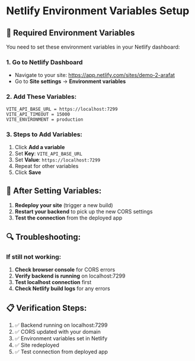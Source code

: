 # Netlify Environment Variables Setup

## 🔧 **Required Environment Variables**

You need to set these environment variables in your Netlify dashboard:

### 1. Go to Netlify Dashboard
- Navigate to your site: https://app.netlify.com/sites/demo-2-arafat
- Go to **Site settings** → **Environment variables**

### 2. Add These Variables:

```
VITE_API_BASE_URL = https://localhost:7299
VITE_API_TIMEOUT = 15000
VITE_ENVIRONMENT = production
```

### 3. Steps to Add Variables:
1. Click **Add a variable**
2. Set **Key**: `VITE_API_BASE_URL`
3. Set **Value**: `https://localhost:7299`
4. Repeat for other variables
5. Click **Save**

## 🚀 **After Setting Variables:**

1. **Redeploy your site** (trigger a new build)
2. **Restart your backend** to pick up the new CORS settings
3. **Test the connection** from the deployed app

## 🔍 **Troubleshooting:**

### If still not working:
1. **Check browser console** for CORS errors
2. **Verify backend is running** on localhost:7299
3. **Test localhost connection** first
4. **Check Netlify build logs** for any errors

## 📋 **Verification Steps:**

1. ✅ Backend running on localhost:7299
2. ✅ CORS updated with your domain
3. ✅ Environment variables set in Netlify
4. ✅ Site redeployed
5. ✅ Test connection from deployed app 